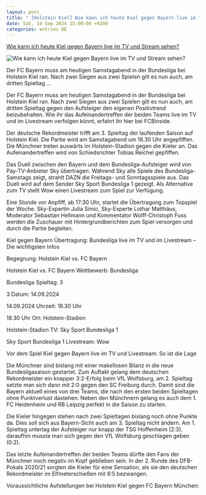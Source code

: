 ```yaml
---
layout: post
title: " [Holstein Kiel] Wie kann ich heute Kiel gegen Bayern live im TV und Stream sehen?"
date: Sat, 14 Sep 2024 15:00:00 +0200
categories: entries DE
---
```

[Wie kann ich heute Kiel gegen Bayern live im TV und Stream sehen?](https://fcbinside.de/2024/09/14/uebertragung-wie-kann-ich-holstein-kiel-gegen-den-fc-bayern-live-im-tv-und-stream-sehen/)

![Wie kann ich heute Kiel gegen Bayern live im TV und Stream sehen?](https://fcbinside.de/wp-content/uploads/2024/09/imago1049477861h.jpg)

Der FC Bayern muss am heutigen Samstagabend in der Bundesliga bei Holstein Kiel ran. Nach zwei Siegen aus zwei Spielen gilt es nun auch, am dritten Spieltag ...

Der FC Bayern muss am heutigen Samstagabend in der Bundesliga bei Holstein Kiel ran. Nach zwei Siegen aus zwei Spielen gilt es nun auch, am dritten Spieltag gegen den Aufsteiger den eigenen Positivtrend beizubehalten. Wie ihr das Aufeinandertreffen der beiden Teams live im TV und im Livestream verfolgen könnt, erfahrt ihr hier bei FCBinside.







Der deutsche Rekordmeister trifft am 3. Spieltag der laufenden Saison auf Holstein Kiel. Die Partie wird am Samstagabend um 18.30 Uhr angepfiffen. Die Münchner treten auswärts im Holstein-Stadion gegen die Kieler an. Das Aufeinandertreffen wird von Schiedsrichter Tobias Reichel gepfiffen.

Das Duell zwischen den Bayern und dem Bundesliga-Aufsteiger wird von Pay-TV-Anbieter Sky übertragen. Während Sky alle Spiele des Bundesliga-Samstags zeigt, strahlt DAZN die Freitags- und Sonntagsspiele aus. Das Duell wird auf dem Sender Sky Sport Bundesliga 1 gezeigt. Als Alternative zum TV stellt Wow einen Livestream zum Spiel zur Verfügung.

Eine Stunde vor Anpfiff, ab 17:30 Uhr, startet die Übertragung zum Topspiel der Woche. Sky-Expertin Julia Simic, Sky-Experte Lothar Matthäus, Moderator Sebastian Hellmann und Kommentator Wolff-Christoph Fuss werden die Zuschauer mit Hintergrundberichten zum Spiel versorgen und durch die Partie begleiten.

Kiel gegen Bayern Übertragung: Bundesliga live im TV und im Livestream – Die wichtigsten Infos

Begegnung: Holstein Kiel vs. FC Bayern

Holstein Kiel vs. FC Bayern Wettbewerb: Bundesliga

Bundesliga Spieltag: 3

3 Datum: 14.09.2024

14.09.2024 Uhrzeit: 18.30 Uhr

18.30 Uhr Ort: Holstein-Stadion

Holstein-Stadion TV: Sky Sport Bundesliga 1

Sky Sport Bundesliga 1 Livestream: Wow

Vor dem Spiel Kiel gegen Bayern live im TV und Livestream: So ist die Lage

Die Münchner sind bislang mit einer makellosen Bilanz in die neue Bundesligasaison gestartet. Zum Auftakt gelang dem deutschen Rekordmeister ein knapper 3:2-Erfolg beim VfL Wolfsburg, am 2. Spieltag setzte man sich dann mit 2:0 gegen den SC Freiburg durch. Damit sind die Bayern aktuell eines von drei Teams, die nach den ersten beiden Spieltagen ohne Punktverlust dastehen. Neben den Münchnern gelang es auch dem 1. FC Heidenheim und RB Leipzig perfekt in die Saison zu starten.

Die Kieler hingegen stehen nach zwei Spieltagen bislang noch ohne Punkte da. Dies soll sich aus Bayern-Sicht auch am 3. Spieltag nicht ändern. Am 1. Spieltag unterlag der Aufsteiger nur knapp der TSG Hoffenheim (2:3), daraufhin musste man sich gegen den VfL Wolfsburg geschlagen geben (0:2).

Das letzte Aufeinandertreffen der beiden Teams dürfte den Fans der Münchner noch negativ im Kopf geblieben sein. In der 2. Runde des DFB-Pokals 2020/21 sorgten die Kieler für eine Sensation, als sie den deutschen Rekordmeister im Elfmeterschießen mit 6:5 bezwangen.

Voraussichtliche Aufstellungen bei Holstein Kiel gegen FC Bayern München:

